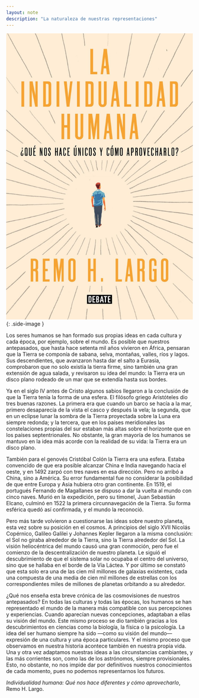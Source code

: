 ```yaml
---
layout: note
description: "La naturaleza de nuestras representaciones"
---
```


![Individualidad humana][1]
{: .side-image }

Los seres humanos se han formado sus propias ideas en cada cultura y cada
época, por ejemplo, sobre el mundo. Es posible que nuestros antepasados, que
hasta hace setenta mil años vivieron en África, pensaran que la Tierra se
componía de sabana, selva, montañas, valles, ríos y lagos. Sus descendientes,
que avanzaron hasta dar el salto a Eurasia, comprobaron que no solo existía la
tierra firme, sino también una gran extensión de agua salada, y revisaron su
idea del mundo: la Tierra era un disco plano rodeado de un mar que se extendía
hasta sus bordes.

Ya en el siglo IV antes de Cristo algunos sabios llegaron a la conclusión de
que la Tierra tenía la forma de una esfera. El filósofo griego Aristóteles dio
tres buenas razones. La primera era que cuando un barco se hacía a la mar,
primero desaparecía de la vista el casco y después la vela; la segunda, que en
un eclipse lunar la sombra de la Tierra proyectada sobre la Luna era siempre
redonda; y la tercera, que en los países meridionales las constelaciones
propias del sur estaban más altas sobre el horizonte que en los países
septentrionales. No obstante, la gran mayoría de los humanos se mantuvo en la
idea más acorde con la realidad de su vida: la Tierra era un disco plano.

También para el genovés Cristóbal Colón la Tierra era una esfera. Estaba
convencido de que era posible alcanzar China e India navegando hacia el oeste,
y en 1492 zarpó con tres naves en esa dirección. Pero no arribó a China, sino a
América. Su error fundamental fue no considerar la posibilidad de que entre
Europa y Asia hubiera otro gran continente. En 1519, el portugués Fernando de
Magallanes se dispuso a dar la vuelta al mundo con cinco naves. Murió en la
expedición, pero su timonel, Juan Sebastián Elcano, culminó en 1522 la primera
circunnavegación de la Tierra. Su forma esférica quedó así confirmada, y el
mundo la reconoció.

Pero más tarde volvieron a cuestionarse las ideas sobre nuestro planeta, esta
vez sobre su posición en el cosmos. A principios del siglo XVII Nicolás
Copérnico, Galileo Galilei y Johannes Kepler llegaron a la misma conclusión: el
Sol no giraba alrededor de la Tierra, sino la Tierra alrededor del Sol. La
visión heliocéntrica del mundo causó una gran conmoción, pero fue el comienzo
de la descentralización de nuestro planeta. Le siguió el descubrimiento de que
el sistema solar no ocupaba el centro del universo, sino que se hallaba en el
borde de la Vía Láctea. Y por último se constató que esta solo era una de las
cien mil millones de galaxias existentes, cada una compuesta de una media de
cien mil millones de estrellas con los correspondientes miles de millones de
planetas orbitando a su alrededor.

¿Qué nos enseña esta breve crónica de las cosmovisiones de nuestros
antepasados? En todas las culturas y todas las épocas, los humanos se han
representado el mundo de la manera más compatible con sus percepciones y
experiencias. Cuando aparecían nuevas concepciones, adaptaban a ellas su visión
del mundo. Este mismo proceso se dio también gracias a los descubrimientos en
ciencias como la biología, la física o la psicología. La idea del ser humano
siempre ha sido —como su visión del mundo— expresión de una cultura y una época
particulares. Y el mismo proceso que observamos en nuestra historia acontece
también en nuestra propia vida. Una y otra vez adaptamos nuestras ideas a las
circunstancias cambiantes, y las más corrientes son, como las de los
astrónomos, siempre provisionales. Esto, no obstante, no nos impide dar por
definitivos nuestros conocimientos de cada momento, pues no podemos
representarnos los futuros.

*Individualidad humana: Qué nos hace diferentes y cómo aprovecharlo*, Remo H.
Largo.


[1]: /assets/images/notes/la-individualidad-humana.jpg
